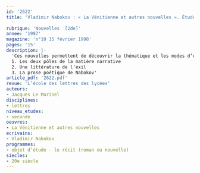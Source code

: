 ```yaml
---
id: '2622'
title: 'Vladimir Nabokov : « La Vénitienne et autres nouvelles ». Étude intégrale
  '
rubrique: 'Nouvelles  [2de]'
annee: '1997'
magazine: 'n°10 15 février 1998'
pages: '15'
description: |-
  'Ces nouvelles permettent de découvrir la thématique et les modes d’écriture qui définissent une littérature de l’exil…
  1. Les deux pôles de la matière narrative
  2. Une littérature de l’exil
  3. La prose poétique de Nabokov'
article_pdf: '2622.pdf'
revue: 'L’école des lettres des lycées'
auteurs:
- Jacques Le Marinel
disciplines:
- lettres
niveau_etudes:
- seconde
oeuvres:
- La Vénitienne et autres nouvelles
ecrivains:
- Vladimir Nabokov
programmes:
- objet d’étude - le récit (roman ou nouvelle)
siecles:
- 20e siècle
---
```

